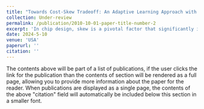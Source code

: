 ```yaml
---
title: "Towards Cost-Skew Tradeoff: An Adaptive Learning Approach with Non-Restrictive Topology"
collection: Under-review
permalink: /publication/2010-10-01-paper-title-number-2
excerpt: 'In chip design, skew is a pivotal factor that significantly influences the overall performance for routing. A major challenge is how to achieve an appropriate trade-off between the total wire-length cost and skew. In particular, most of existing approaches often need to restrict the routing solution with some fixed topology that could cause relatively large wire-length. In this paper, we propose a novel reinforcement learning based method that can achieve better cost-skew tradeoff, where our key idea is leveraging an effective adaptive learning strategy to break the restrictive-topology constraint. Moreover, our approach is particularly suitable for solving large-scale routing instances. The empirical results suggest that our method can achieve promising performance on both small-scale and largescale clock nets, implying its potential practical significance in EDA.'
date: 2024-5-10
venue: 'USA'
paperurl: ''
citation: ''
---
```


The contents above will be part of a list of publications, if the user clicks the link for the publication than the contents of section will be rendered as a full page, allowing you to provide more information about the paper for the reader. When publications are displayed as a single page, the contents of the above "citation" field will automatically be included below this section in a smaller font.
